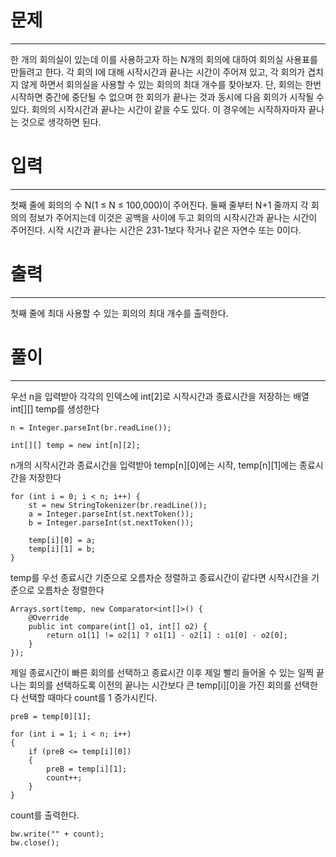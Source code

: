 # 문제

---

한 개의 회의실이 있는데 이를 사용하고자 하는 N개의 회의에 대하여 회의실 사용표를 만들려고 한다. 각 회의 I에 대해 시작시간과 끝나는 시간이 주어져 있고, 각 회의가 겹치지 않게 하면서 회의실을 사용할 수 있는 회의의 최대 개수를 찾아보자. 단, 회의는 한번 시작하면 중간에 중단될 수 없으며 한 회의가 끝나는 것과 동시에 다음 회의가 시작될 수 있다. 회의의 시작시간과 끝나는 시간이 같을 수도 있다. 이 경우에는 시작하자마자 끝나는 것으로 생각하면 된다.

# 입력

---

첫째 줄에 회의의 수 N(1 ≤ N ≤ 100,000)이 주어진다. 둘째 줄부터 N+1 줄까지 각 회의의 정보가 주어지는데 이것은 공백을 사이에 두고 회의의 시작시간과 끝나는 시간이 주어진다. 시작 시간과 끝나는 시간은 231-1보다 작거나 같은 자연수 또는 0이다.

# 출력

---

첫째 줄에 최대 사용할 수 있는 회의의 최대 개수를 출력한다.

# 풀이

---

우선 n을 입력받아 각각의 인덱스에 int[2]로 시작시간과 종료시간을 저장하는 배열
int[][] temp를 생성한다

    n = Integer.parseInt(br.readLine());

    int[][] temp = new int[n][2];

n개의 시작시간과 종료시간을 입력받아 temp[n][0]에는 시작, temp[n][1]에는 종료시간을 저장한다

    for (int i = 0; i < n; i++) {
        st = new StringTokenizer(br.readLine());
        a = Integer.parseInt(st.nextToken());
        b = Integer.parseInt(st.nextToken());

        temp[i][0] = a;
        temp[i][1] = b;
    }

temp를 우선 종료시간 기준으로 오름차순 정렬하고 종료시간이 같다면 시작시간을 기준으로 오름차순 정렬한다

    Arrays.sort(temp, new Comparator<int[]>() {
        @Override
        public int compare(int[] o1, int[] o2) {
            return o1[1] != o2[1] ? o1[1] - o2[1] : o1[0] - o2[0];
        }
    });

제일 종료시간이 빠른 회의를 선택하고 종료시간 이후 제일 빨리 들어올 수 있는 일찍 끝나는
회의를 선택하도록 이전의 끝나는 시간보다 큰 temp[i][0]을 가진 회의를 선택한다
선택할 때마다 count를 1 증가시킨다.

    preB = temp[0][1];

    for (int i = 1; i < n; i++)
    {
        if (preB <= temp[i][0])
        {
            preB = temp[i][1];
            count++;
        }
    }

count를 출력한다.

    bw.write("" + count);
    bw.close();